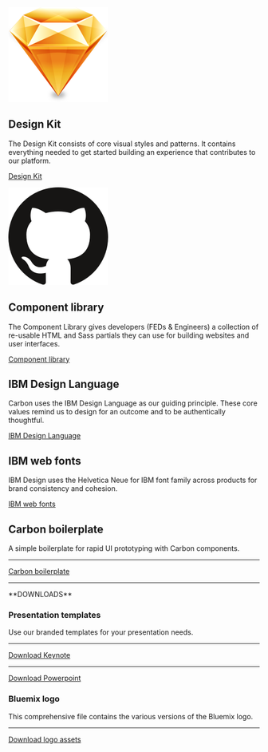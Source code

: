 ![Sketch](images/resources-1.png)
## Design Kit
The Design Kit consists of core visual styles and patterns. It contains everything needed to get started building an experience that contributes to our platform.

[Design Kit]()


![GitHub](images/resources-2.png)
## Component library
The Component Library gives developers (FEDs & Engineers) a collection of re-usable HTML and Sass partials they can use for building websites and user interfaces.

[Component library]()


## IBM Design Language
Carbon uses the IBM Design Language as our guiding principle. These core values remind us to design for an outcome and to be authentically thoughtful.

[IBM Design Language](https://www.ibm.com/design/language/)

## IBM web fonts
IBM Design uses the Helvetica Neue for IBM font family across products for brand consistency and cohesion.

[IBM web fonts]()

## Carbon boilerplate
A simple boilerplate for rapid UI prototyping with Carbon components.

***
[Carbon boilerplate](https://carbon-boilerplate.mybluemix.net/)

<hr>
**DOWNLOADS**

<!-- all are styled as secondary buttons -->

### Presentation templates
Use our branded templates for your presentation needs.

***
[Download Keynote](#)

***
[Download Powerpoint](#)


### Bluemix logo
This comprehensive file contains the various versions of the Bluemix logo.

***
[Download logo assets](#)
